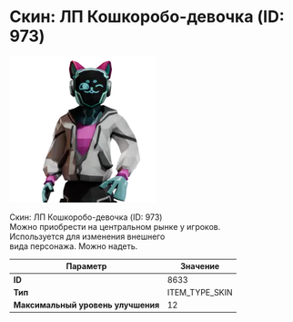 # Скин: ЛП Кошкоробо-девочка (ID: 973)

![Item Image](../img/8633.webp?raw=true)

Скин: ЛП Кошкоробо-девочка (ID: 973)<br>Можно приобрести на центральном рынке у игроков.<br>Используется для изменения внешнего<br>вида персонажа. Можно надеть.


| Параметр | Значение |
|----------|----------|
| **ID** | 8633 |
| **Тип** | ITEM_TYPE_SKIN |
| **Максимальный уровень улучшения** | 12 |

